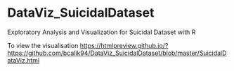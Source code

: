 # DataViz_SuicidalDataset
Exploratory Analysis and Visualization for Suicidal Dataset with R

To view the visualisation 
https://htmlpreview.github.io/?https://github.com/bcalik94/DataViz_SuicidalDataset/blob/master/SuicidalDataViz.html

